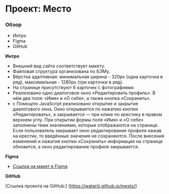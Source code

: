# Проект: Место

### Обзор
* Интро
* Figma
* GitHub

**Интро**
* Внешний вид сайта соответствует макету.
* Файловая структура организована по БЭМу.
* Вёрстка адаптивная: минимальная ширина - 320px (одна карточка в ряд), максимальная - 1280px (три карточки в ряд).
* На странице присутствуют 6 карточек с фотографиями.
* Реализовано одно диалоговое окно «Редактировать профиль». В нём два поля: «Имя» и «О себе», а также кнопка «Сохранить». 
* с Помощтю JavaScript реализовано открытие и закрытие диалогового окна. Окно открывается по нажатию кнопки «Редактировать», а закрывается — при клике по крестику в правом верхнем углу. При открытии формы поля «Имя» и «О себе» заполнены теми значениями, которые отображаются на странице. Если пользователь закрывает окно редактирование профиля нажав на крестик, то введённые значения не сохраняются. После внесения изменений и нажатия кнопки «Сохранить» информация на странице обновится, а окно редактирование профиля закрывается.

**Figma**

* [Ссылка на макет в Figma](https://www.figma.com/file/2cn9N9jSkmxD84oJik7xL7/JavaScript.-Sprint-4?node-id=0%3A1)

**GitHub**

[Ссылка проекта на GitHub:] (https://watariii.github.io/mesto/)